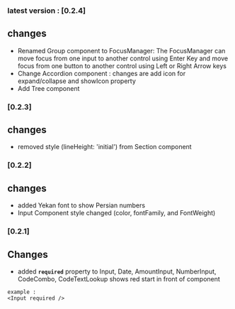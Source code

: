 ### latest version : [0.2.4]
## changes 
- Renamed Group component to FocusManager: The FocusManager can move focus from one input to another control using Enter Key and move focus from one button to another control using Left or Right Arrow keys
- Change Accordion component : changes are add icon for expand/collapse and showIcon property
- Add Tree component    

### [0.2.3]
## changes
- removed style (lineHeight: 'initial') from Section component

### [0.2.2]
## changes
- added Yekan font to show Persian numbers
- Input Component style changed (color,  fontFamily, and FontWeight)

### [0.2.1]
## Changes
- added **`required`** property to Input, Date, AmountInput, NumberInput, CodeCombo, CodeTextLookup
shows red start in front of component
```angular2html
example :
<Input required />

```
 




